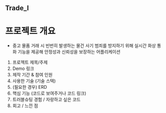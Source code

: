## Trade_I
# 프로젝트 개요
 - 중고 물품 거래 시 빈번히 발생하는 물건 사기 범죄를 방지하기 위해 실시간 화상 통화 기능을 제공해 안정성과 신뢰성을 보장하는  어플리케이션

1. 프로젝트 제목/주제
2. Demo 링크
3. 제작 기간 & 참여 인원
4. 사용한 기술 (기술 스택)
5. (필요한 경우) ERD                   
6. 핵심 기능 (코드로 보여주거나 코드 링크)
7. 트러블슈팅 경험 / 자랑하고 싶은 코드
8. 회고 / 느낀 점
